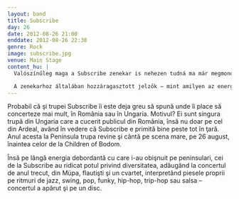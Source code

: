 ```yaml
---
layout: band
title: Subscribe
day: 26
date: 2012-08-26 21:00
enddate: 2012-08-26 22:30
genre: Rock
image: subscribe.jpg
venue: Main Stage
content_hu: |
  Valószínűleg maga a Subscribe zenekar is nehezen tudná ma már megmondani, hogy Magyarországon vagy Romániában szeret jobban fellépni. Ők az egyetlen olyan magyarországi zenekar, amelynek teljes mértékben sikerült a romániai áttörés, amely nem korlátozódott Erdélyre: a Subscribe az ország minden pontján szívesen látott vendég, és a Félszigettel sincs ez másként, ahol augusztus 26-án, a Children of Bodom előtt lépnek fel a nagyszínpadon.

  A zenekarhoz általában hozzáragasztott jelzők – mint amilyen az energikus, pörgős, kemény, ugrálós - tárát azonban illik idén frissíteni, hiszen a Subscribe tavaly a Müpában szervezett különleges koncerten bizonyította, mennyire változatos: fúvósokkal és vonósokkal kiegészülve adták elő saját dalaikat jazz, swing, pop, funky, hip-hop, trip-hop, salsa stílusokban – a koncert anyaga azóta lemezen is megjelent.
---
```


Probabil că şi trupei Subscribe îi este deja greu să spună unde îi place să concerteze mai mult, în România sau în Ungaria. Motivul? Ei sunt singura trupă din Ungaria care a cucerit publicul din România, însă nu doar pe cel din Ardeal, având în vedere că Subscribe e primită bine peste tot în ţară. Anul acesta la Peninsula trupa revine şi cântă pe scena mare, pe 26 august, înaintea celor de la Children of Bodom.

Însă pe lângă energia debordantă cu care i-au obişnuit pe peninsulari, cei de la Subscribe au ridicat potul privind diversitatea, adăugând la concertul de anul trecut, din Müpa, flautişti şi un cvartet, interpretând piesele  proprii pe ritmuri de jazz, swing, pop, funky, hip-hop, trip-hop sau salsa – concertul a apărut şi pe un disc.  